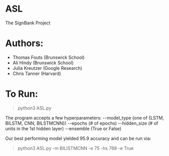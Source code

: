 # ASL
The SignBank Project

# Authors:
- Thomas Fouts (Brunswick School)
- Ali Hindy (Brunswick School)
- Julia Kreutzer (Google Research)
- Chris Tanner (Harvard)

# To Run:
> python3 ASL.py

The program accepts a few hyperparameters:
--model_type (one of {LSTM, BILSTM, CNN, BILSTMCNN})
--epochs (# of epochs)
--hidden_size (# of units in the 1st hidden layer)
--ensemble (True or False)

Our best performing model yielded 95.9 accuracy and can be run via:

> python3 ASL.py -m BILISTMCNN -e 75 -hs 768 -e True


